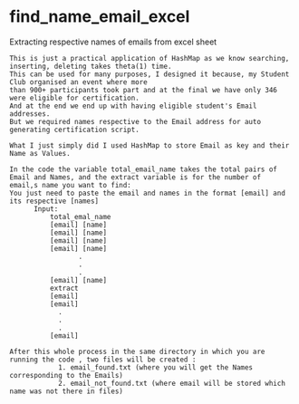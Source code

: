 # find_name_email_excel
Extracting respective names of emails from excel sheet

    This is just a practical application of HashMap as we know searching, inserting, deleting takes theta(1) time.
    This can be used for many purposes, I designed it because, my Student Club organised an event where more 
    than 900+ participants took part and at the final we have only 346 were eligible for certification.
    And at the end we end up with having eligible student's Email addresses.
    But we required names respective to the Email address for auto generating certification script.

    What I just simply did I used HashMap to store Email as key and their Name as Values.
    
    In the code the variable total_email_name takes the total pairs of Email and Names, and the extract variable is for the number of    email,s name you want to find:
    You just need to paste the email and names in the format [email] and its respective [names]
          Input:
              total_emal_name
              [email] [name]
              [email] [name]
              [email] [name]
              [email] [name]
                     .
                     . 
                     .
              [email] [name]
              extract
              [email]
              [email]
                .
                .
                .
              [email]
    
    After this whole process in the same directory in which you are running the code , two files will be created :
                1. email_found.txt (where you will get the Names corresponding to the Emails)
                2. email_not_found.txt (where email will be stored which name was not there in files)
              
